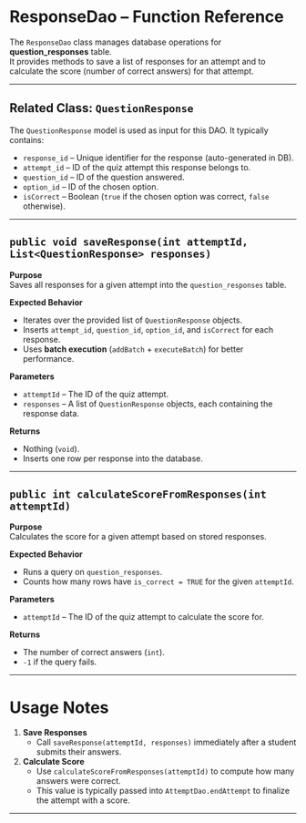 # ResponseDao – Function Reference

The `ResponseDao` class manages database operations for **question_responses** table.  
It provides methods to save a list of responses for an attempt and to calculate the score (number of correct answers) for that attempt.

---

## Related Class: `QuestionResponse`

The `QuestionResponse` model is used as input for this DAO. It typically contains:
- `response_id` – Unique identifier for the response (auto-generated in DB).
- `attempt_id` – ID of the quiz attempt this response belongs to.
- `question_id` – ID of the question answered.
- `option_id` – ID of the chosen option.
- `isCorrect` – Boolean (`true` if the chosen option was correct, `false` otherwise).

---

## `public void saveResponse(int attemptId, List<QuestionResponse> responses)`

**Purpose**  
Saves all responses for a given attempt into the `question_responses` table.

**Expected Behavior**
- Iterates over the provided list of `QuestionResponse` objects.
- Inserts `attempt_id`, `question_id`, `option_id`, and `isCorrect` for each response.
- Uses **batch execution** (`addBatch` + `executeBatch`) for better performance.

**Parameters**
- `attemptId` – The ID of the quiz attempt.
- `responses` – A list of `QuestionResponse` objects, each containing the response data.

**Returns**
- Nothing (`void`).
- Inserts one row per response into the database.

---

## `public int calculateScoreFromResponses(int attemptId)`

**Purpose**  
Calculates the score for a given attempt based on stored responses.

**Expected Behavior**
- Runs a query on `question_responses`.
- Counts how many rows have `is_correct = TRUE` for the given `attemptId`.

**Parameters**
- `attemptId` – The ID of the quiz attempt to calculate the score for.

**Returns**
- The number of correct answers (`int`).
- `-1` if the query fails.

---

# Usage Notes
1. **Save Responses**
    - Call `saveResponse(attemptId, responses)` immediately after a student submits their answers.
2. **Calculate Score**
    - Use `calculateScoreFromResponses(attemptId)` to compute how many answers were correct.
    - This value is typically passed into `AttemptDao.endAttempt` to finalize the attempt with a score.

---
